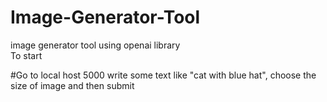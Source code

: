 # Image-Generator-Tool
image generator tool using openai library  
To start 

#Go to local host 5000
write some text like "cat with blue hat", 
choose the size of image and then submit

